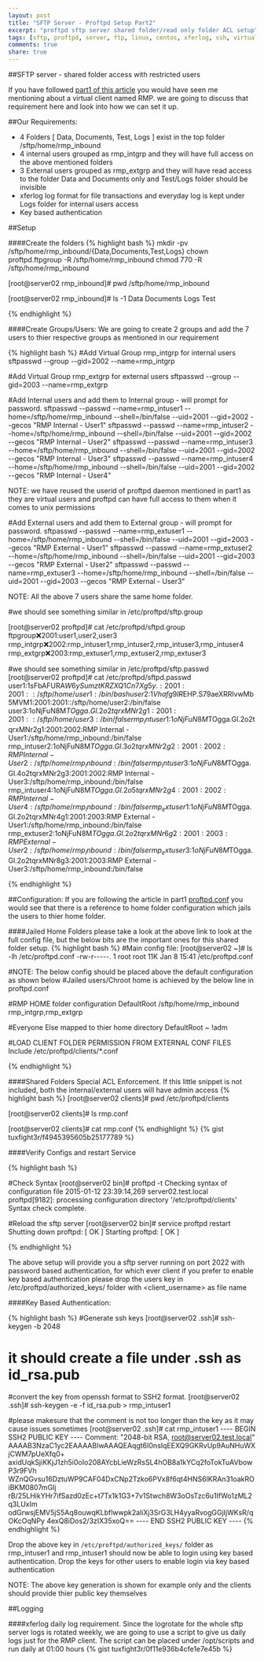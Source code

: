 ```yaml
---
layout: post
title: "SFTP Server - Proftpd Setup Part2"
excerpt: "proftpd sftp server shared folder/read only folder ACL setup"
tags: [sftp, proftpd, server, ftp, linux, centos, xferlog, ssh, virtual users ]
comments: true
share: true
---
```


##SFTP server - shared folder access with restricted users

If you have followed [part1 of this
article](http://www.primoitsolutions.uk/proftpd-sftp-server-part1/) you would have seen me mentioning about a virtual client named RMP. we are going to discuss that requirement here and look into how we can set it up.

##Our Requirements:
 - 4 Folders [ Data, Documents, Test, Logs ] exist in the top folder /sftp/home/rmp_inbound 
 - 4 internal users grouped as rmp_intgrp and they will have full access on the above mentioned folders
 - 3 External users grouped as rmp_extgrp and they will have read access to the folder Data and Documents only and Test/Logs folder should be invisible
 - xferlog log format for file transactions and everyday log is kept under Logs folder for internal users access
 - Key based authentication

##Setup

####Create the folders
{% highlight bash %}
mkdir -pv /sftp/home/rmp_inbound/{Data,Documents,Test,Logs}
chown proftpd.ftpgroup -R /sftp/home/rmp_inbound
chmod 770 -R /sftp/home/rmp_inbound

[root@server02 rmp_inbound]# pwd
/sftp/home/rmp_inbound

[root@server02 rmp_inbound]# ls -1
Data
Documents
Logs
Test

{% endhighlight %}

####Create Groups/Users:
We are going to create 2 groups and add the 7 users to thier respective groups as mentioned in our requirement

{% highlight bash %}
#Add Virtual Group rmp_intgrp for internal users
sftpasswd --group --gid=2002 --name=rmp_intgrp

#Add Virtual Group rmp_extgrp for external users
sftpasswd --group --gid=2003 --name=rmp_extgrp

#Add Internal users and add them to Internal group - will prompt for password.
sftpasswd --passwd --name=rmp_intuser1 --home=/sftp/home/rmp_inbound --shell=/bin/false --uid=2001 --gid=2002 --gecos "RMP Internal - User1"
sftpasswd --passwd --name=rmp_intuser2 --home=/sftp/home/rmp_inbound --shell=/bin/false --uid=2001 --gid=2002 --gecos "RMP Internal - User2"
sftpasswd --passwd --name=rmp_intuser3 --home=/sftp/home/rmp_inbound --shell=/bin/false --uid=2001 --gid=2002 --gecos "RMP Internal - User3"
sftpasswd --passwd --name=rmp_intuser4 --home=/sftp/home/rmp_inbound --shell=/bin/false --uid=2001 --gid=2002 --gecos "RMP Internal - User4"

NOTE: we have reused the userid of proftpd daemon mentioned in part1 as they are virtual users and proftpd can have full access to them when it comes to unix permissions

#Add External users and add them to External group - will prompt for password.
sftpasswd --passwd --name=rmp_extuser1 --home=/sftp/home/rmp_inbound --shell=/bin/false --uid=2001 --gid=2003 --gecos "RMP External - User1"
sftpasswd --passwd --name=rmp_extuser2 --home=/sftp/home/rmp_inbound --shell=/bin/false --uid=2001 --gid=2003 --gecos "RMP External - User2"
sftpasswd --passwd --name=rmp_extuser3 --home=/sftp/home/rmp_inbound --shell=/bin/false --uid=2001 --gid=2003 --gecos "RMP External - User3"

NOTE: All the above 7 users share the same home folder.

#we should see something similar in /etc/proftpd/sftp.group

[root@server02 proftpd]# cat /etc/proftpd/sftpd.group
ftpgroup:x:2001:user1,user2,user3
rmp_intgrp:x:2002:rmp_intuser1,rmp_intuser2,rmp_intuser3,rmp_intuser4
rmp_extgrp:x:2003:rmp_extuser1,rmp_extuser2,rmp_extuser3

#we should see something similar in /etc/proftpd/sftp.passwd
[root@server02 proftpd]# cat /etc/proftpd/sftpd.passwd
user1:$1$sFbAFURA$W6ySumztKRZXQ1Cn7Xg5y.:2001:2001::/sftp/home/user1:/bin/bash
user2:$1$Vhafg9lR$EHP.S79aeXRRlvwMb5MVM1:2001:2001::/sftp/home/user2:/bin/false
user3:$1$oNjFuN8M$TOgga.Gl.2o2tqrxMNr2g1:2001:2001::/sftp/home/user3:/bin/false
rmp_intuser1:$1$oNjFuN8M$TOgga.Gl.2o2tqrxMNr2g1:2001:2002:RMP Internal - User1:/sftp/home/rmp_inbound:/bin/false
rmp_intuser2:$1$oNjFuN8M$TOgga.Gl.3o2tqrxMNr2g2:2001:2002:RMP Internal - User2:/sftp/home/rmp_inbound:/bin/false
rmp_intuser3:$1$oNjFuN8M$TOgga.Gl.4o2tqrxMNr2g3:2001:2002:RMP Internal - User3:/sftp/home/rmp_inbound:/bin/false
rmp_intuser4:$1$oNjFuN8M$TOgga.Gl.2o5tqrxMNr2g4:2001:2002:RMP Internal - User4:/sftp/home/rmp_inbound:/bin/false
rmp_extuser1:$1$oNjFuN8M$TOgga.Gl.2o2tqrxMNr4g1:2001:2003:RMP External - User1:/sftp/home/rmp_inbound:/bin/false
rmp_extuser2:$1$oNjFuN8M$TOgga.Gl.2o2tqrxMNr6g2:2001:2003:RMP External - User2:/sftp/home/rmp_inbound:/bin/false
rmp_extuser3:$1$oNjFuN8M$TOgga.Gl.2o2tqrxMNr8g3:2001:2003:RMP External - User3:/sftp/home/rmp_inbound:/bin/false

{% endhighlight %}

##Configuration:
If you are following the article in part1 [proftpd.conf](https://gist.githubusercontent.com/tuxfight3r/b62dc3351732615f9e86/raw/proftpd.conf) you would see that there is a reference to home folder configuration which jails the users to thier home folder.

####Jailed Home Folders
please take a look at the above link to look at the full config file, but the below bits are the important ones for this shared folder setup.
{% highlight bash %}
#Main config file:
[root@server02 ~]# ls -lh /etc/proftpd.conf
-rw-r-----. 1 root root 11K Jan  8 15:41 /etc/proftpd.conf

#NOTE: The below config should be placed above the default configuration as shown below
#Jailed users/Chroot home is achieved by the below line in proftpd.conf

#RMP HOME folder configuration
DefaultRoot        /sftp/home/rmp_inbound rmp_intgrp,rmp_extgrp

#Everyone Else mapped to thier home directory
DefaultRoot        ~ !adm


#LOAD CLIENT FOLDER PERMISSION FROM EXTERNAL CONF FILES
Include /etc/proftpd/clients/\*.conf

{% endhighlight %}


####Shared Folders Special ACL Enforcement.
If this little snippet is not included, both the internal/external users will have admin access
{% highlight bash %}
[root@server02 clients]# pwd
/etc/proftpd/clients

[root@server02 clients]# ls
rmp.conf

[root@server02 clients]# cat rmp.conf
{% endhighlight %}
{% gist tuxfight3r/f4945395605b25177789 %}

####Verify Configs and restart Service

{% highlight bash %}

#Check Syntax
[root@server02 bin]# proftpd -t
Checking syntax of configuration file
2015-01-12 23:39:14,269 server02.test.local proftpd[9182]: processing configuration directory '/etc/proftpd/clients'
Syntax check complete.

#Reload the sftp server
[root@server02 bin]# service proftpd restart
Shutting down proftpd:                                     [  OK  ]
Starting proftpd:                                          [  OK  ]

{% endhighlight %}

The above setup will provide you a sftp server running on port 2022 with password based authentication, for which ever client if you prefer to enable key based authentication please drop the users key in /etc/proftpd/authorized_keys/ folder with <client_username> as file name

####Key Based Authentication:

{% highlight bash %}
#Generate ssh keys 
[root@server02 .ssh]# ssh-keygen -b 2048
# it should create a file under .ssh as id_rsa.pub

#convert the key from openssh format to SSH2 format.
[root@server02 .ssh]# ssh-keygen -e -f id_rsa.pub > rmp_intuser1

#please makesure that the comment is not too longer than the key as it may cause issues sometimes
[root@server02 .ssh]# cat rmp_intuser1
---- BEGIN SSH2 PUBLIC KEY ----
Comment: "2048-bit RSA, root@server02.test.local"
AAAAB3NzaC1yc2EAAAABIwAAAQEAqgt6I0nsIqEEXQ9GKRvUp9AuNHuWXjCWM7pUeXfq0+
axidUqkSjiKKjJ1zh5i0oIo208AYcbLieWzRsSL4hOB8a1kYCq2foTokTuAVbowP3r9FVh
WZnQGvsu16DztuWP9CAF04DxCNp2Tzko6PVx8f6qt4HNS6lKRAn31oakROiBKM0807mGIj
rB/25LHikYHr7ifSazd0zEc+t7Tx1k1G3+7v1Stwch8W3oOsTzc6u1IfWo1zML2q3LUxIm
odGrwsjEMV5jS5Aq8ouwqKLbflwwpk2aliXj3SrG3LH4yyaRvogGGjIjWKsR/qOKcOqNPy
4exQ8iDos2/3zIX35xoQ==
---- END SSH2 PUBLIC KEY ----
{% endhighlight %}

Drop the above key in `/etc/proftpd/authorized_keys/` folder as rmp_intuser1 and rmp_intuser1 should now be able to login using  key based authentication. Drop the keys for other users to enable login via key based authentication

NOTE: The above key generation is shown for example only and the clients should provide thier public key themselves

##Logging

####xferlog daily log requirement.
Since the logrotate for the whole sftp server logs is rotated weekly, we are going to use a script to give us daily logs just for the RMP client. The script can be placed under /opt/scripts and run daily at 01:00 hours
{% gist tuxfight3r/0f11e936b4cfe1e7e45b %}

